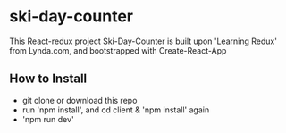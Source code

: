 # ski-day-counter
This React-redux project Ski-Day-Counter is built upon 'Learning Redux' from Lynda.com, and bootstrapped with Create-React-App

## How to Install
 - git clone or download this repo
 - run 'npm install', and cd client & 'npm install' again
 - 'npm run dev'
